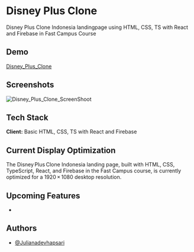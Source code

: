 # Disney Plus Clone

Disney Plus Clone Indonesia landingpage using HTML, CSS, TS with React and Firebase in Fast Campus Course

## Demo

[Disney_Plus_Clone](https://disney-plus-clone-46783.web.app)

## Screenshots

![Disney_Plus_Clone_ScreenShoot](https://github.com/JulianaDeviHapsari/disney-app/blob/main/Screenshot%202025-07-18%20115313.png)

## Tech Stack

**Client:** Basic HTML, CSS, TS with React and Firebase

## Current Display Optimization

The Disney Plus Clone Indonesia landing page, built with HTML, CSS, TypeScript, React, and Firebase in the Fast Campus course, is currently optimized for a 1920 × 1080 desktop resolution.

## Upcoming Features

-

## Authors

- [@Julianadevhapsari](https://github.com/JulianaDeviHapsari/)

